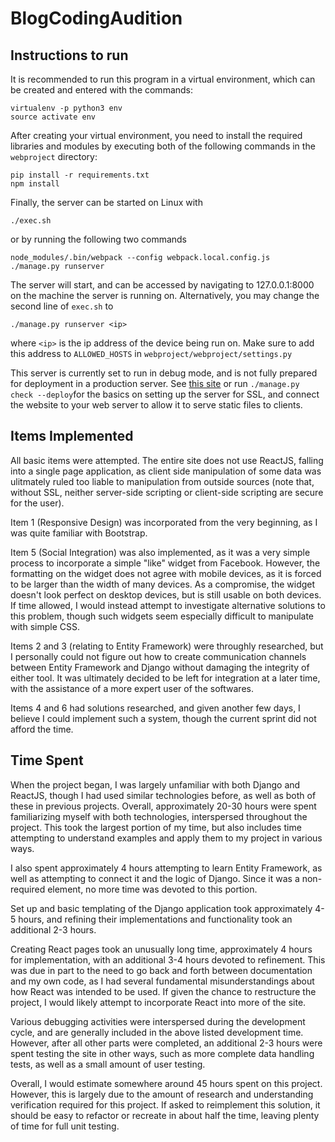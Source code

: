 # BlogCodingAudition

## Instructions to run
It is recommended to run this program in a virtual environment, which can be created and entered with the commands:

```
virtualenv -p python3 env
source activate env
```

After creating your virtual environment, you need to install the required libraries and modules by executing both of the following commands in the ```webproject``` directory:

```
pip install -r requirements.txt
npm install
```
Finally, the server can be started on Linux with 
```
./exec.sh
```
or by running the following two commands
```
node_modules/.bin/webpack --config webpack.local.config.js
./manage.py runserver
```
 The server will start, and can be accessed by navigating to 127.0.0.1:8000 on the machine the server is running on. Alternatively, you may change the second line of ```exec.sh``` to
```
./manage.py runserver <ip>
```
where ```<ip>``` is the ip address of the device being run on. Make sure to add this address to ```ALLOWED_HOSTS``` in ```webproject/webproject/settings.py```

This server is currently set to run in debug mode, and is not fully prepared for deployment in a production server. See [this site](https://docs.djangoproject.com/en/2.0/topics/security/) or run ```./manage.py check --deploy```for the basics on setting up the server for SSL, and connect the website to your web server to allow it to serve static files to clients.

## Items Implemented

All basic items were attempted. The entire site does not use ReactJS, falling into a single page application, as client side manipulation of some data was ulitmately ruled too liable to manipulation from outside sources (note that, without SSL, neither server-side scripting or client-side scripting are secure for the user).

Item 1 (Responsive Design) was incorporated from the very beginning, as I was quite familiar with Bootstrap.

Item 5 (Social Integration) was also implemented, as it was a very simple process to incorporate a simple "like" widget from Facebook. However, the formatting on the widget does not agree with mobile devices, as it is forced to be larger than the width of many devices. As a compromise, the widget doesn't look perfect on desktop devices, but is still usable on both devices. If time allowed, I would instead attempt to investigate alternative solutions to this problem, though such widgets seem especially difficult to manipulate with simple CSS.

Items 2 and 3 (relating to Entity Framework) were throughly researched, but I personally could not figure out how to create communication channels between Entity Framework and Django without damaging the integrity of either tool. It was ultimately decided to be left for integration at a later time, with the assistance of a more expert user of the softwares.

Items 4 and 6 had solutions researched, and given another few days, I believe I could implement such a system, though the current sprint did not afford the time.

## Time Spent

When the project began, I was largely unfamiliar with both Django and ReactJS, though I had used similar technologies before, as well as both of these in previous projects. Overall, approximately 20-30 hours were spent familiarizing myself with both technologies, interspersed throughout the project. This took the largest portion of my time, but also includes time attempting to understand examples and apply them to my project in various ways.

I also spent approximately 4 hours attempting to learn Entity Framework, as well as attempting to connect it and the logic of Django. Since it was a non-required element, no more time was devoted to this portion.

Set up and basic templating of the Django application took approximately 4-5 hours, and refining their implementations and functionality took an additional 2-3 hours.

Creating React pages took an unusually long time, approximately 4 hours for implementation, with an additional 3-4 hours devoted to refinement. This was due in part to the need to go back and forth between documentation and my own code, as I had several fundamental misunderstandings about how React was intended to be used. If given the chance to restructure the project, I would likely attempt to incorporate React into more of the site.

Various debugging activities were interspersed during the development cycle, and are generally included in the above listed development time. However, after all other parts were completed, an additional 2-3 hours were spent testing the site in other ways, such as more complete data handling tests, as well as a small amount of user testing.

Overall, I would estimate somewhere around 45 hours spent on this project. However, this is largely due to the amount of research and understanding verification required for this project. If asked to reimplement this solution, it should be easy to refactor or recreate in about half the time, leaving plenty of time for full unit testing.




